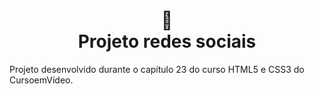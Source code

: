 <h1 align="center">  &#x1F4F1; <br> 
Projeto redes sociais</h1>
 Projeto desenvolvido durante o capítulo 23 do curso HTML5 e CSS3 do CursoemVídeo.
